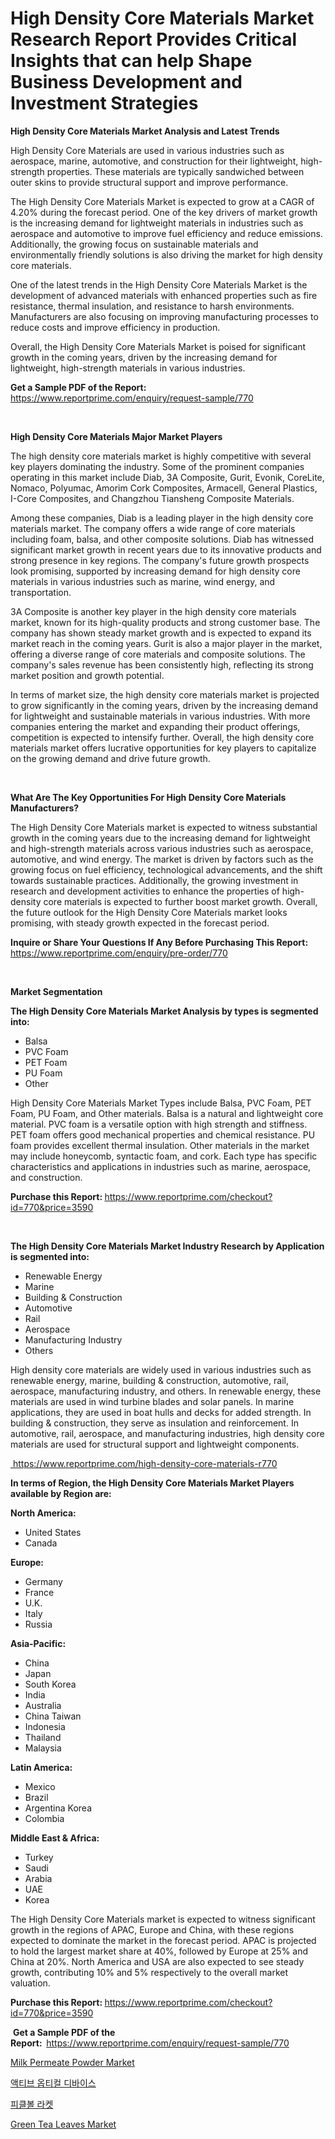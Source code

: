 <p><h1>High Density Core Materials Market Research Report Provides Critical Insights that can help Shape Business Development and Investment Strategies</h1></p><p><strong>High Density Core Materials Market Analysis and Latest Trends</strong></p>
<p><p>High Density Core Materials are used in various industries such as aerospace, marine, automotive, and construction for their lightweight, high-strength properties. These materials are typically sandwiched between outer skins to provide structural support and improve performance.</p><p>The High Density Core Materials Market is expected to grow at a CAGR of 4.20% during the forecast period. One of the key drivers of market growth is the increasing demand for lightweight materials in industries such as aerospace and automotive to improve fuel efficiency and reduce emissions. Additionally, the growing focus on sustainable materials and environmentally friendly solutions is also driving the market for high density core materials.</p><p>One of the latest trends in the High Density Core Materials Market is the development of advanced materials with enhanced properties such as fire resistance, thermal insulation, and resistance to harsh environments. Manufacturers are also focusing on improving manufacturing processes to reduce costs and improve efficiency in production.</p><p>Overall, the High Density Core Materials Market is poised for significant growth in the coming years, driven by the increasing demand for lightweight, high-strength materials in various industries.</p></p>
<p><strong>Get a Sample PDF of the Report:&nbsp;</strong> <a href="https://www.reportprime.com/enquiry/request-sample/770">https://www.reportprime.com/enquiry/request-sample/770</a></p>
<p>&nbsp;</p>
<p><strong>High Density Core Materials Major Market Players</strong></p>
<p><p>The high density core materials market is highly competitive with several key players dominating the industry. Some of the prominent companies operating in this market include Diab, 3A Composite, Gurit, Evonik, CoreLite, Nomaco, Polyumac, Amorim Cork Composites, Armacell, General Plastics, I-Core Composites, and Changzhou Tiansheng Composite Materials.</p><p>Among these companies, Diab is a leading player in the high density core materials market. The company offers a wide range of core materials including foam, balsa, and other composite solutions. Diab has witnessed significant market growth in recent years due to its innovative products and strong presence in key regions. The company's future growth prospects look promising, supported by increasing demand for high density core materials in various industries such as marine, wind energy, and transportation.</p><p>3A Composite is another key player in the high density core materials market, known for its high-quality products and strong customer base. The company has shown steady market growth and is expected to expand its market reach in the coming years. Gurit is also a major player in the market, offering a diverse range of core materials and composite solutions. The company's sales revenue has been consistently high, reflecting its strong market position and growth potential.</p><p>In terms of market size, the high density core materials market is projected to grow significantly in the coming years, driven by the increasing demand for lightweight and sustainable materials in various industries. With more companies entering the market and expanding their product offerings, competition is expected to intensify further. Overall, the high density core materials market offers lucrative opportunities for key players to capitalize on the growing demand and drive future growth.</p></p>
<p>&nbsp;</p>
<p><strong>What Are The Key Opportunities For High Density Core Materials Manufacturers?</strong></p>
<p><p>The High Density Core Materials market is expected to witness substantial growth in the coming years due to the increasing demand for lightweight and high-strength materials across various industries such as aerospace, automotive, and wind energy. The market is driven by factors such as the growing focus on fuel efficiency, technological advancements, and the shift towards sustainable practices. Additionally, the growing investment in research and development activities to enhance the properties of high-density core materials is expected to further boost market growth. Overall, the future outlook for the High Density Core Materials market looks promising, with steady growth expected in the forecast period.</p></p>
<p><strong>Inquire or Share Your Questions If Any Before Purchasing This Report:</strong> <a href="https://www.reportprime.com/enquiry/pre-order/770">https://www.reportprime.com/enquiry/pre-order/770</a></p>
<p>&nbsp;</p>
<p><strong>Market Segmentation</strong></p>
<p><strong>The High Density Core Materials Market Analysis by types is segmented into:</strong></p>
<p><ul><li>Balsa</li><li>PVC Foam</li><li>PET Foam</li><li>PU Foam</li><li>Other</li></ul></p>
<p><p>High Density Core Materials Market Types include Balsa, PVC Foam, PET Foam, PU Foam, and Other materials. Balsa is a natural and lightweight core material. PVC foam is a versatile option with high strength and stiffness. PET foam offers good mechanical properties and chemical resistance. PU foam provides excellent thermal insulation. Other materials in the market may include honeycomb, syntactic foam, and cork. Each type has specific characteristics and applications in industries such as marine, aerospace, and construction.</p></p>
<p><strong>Purchase this Report:&nbsp;</strong><a href="https://www.reportprime.com/checkout?id=770&price=3590">https://www.reportprime.com/checkout?id=770&price=3590</a></p>
<p>&nbsp;</p>
<p><strong>The High Density Core Materials Market Industry Research by Application is segmented into:</strong></p>
<p><ul><li>Renewable Energy</li><li>Marine</li><li>Building & Construction</li><li>Automotive</li><li>Rail</li><li>Aerospace</li><li>Manufacturing Industry</li><li>Others</li></ul></p>
<p><p>High density core materials are widely used in various industries such as renewable energy, marine, building & construction, automotive, rail, aerospace, manufacturing industry, and others. In renewable energy, these materials are used in wind turbine blades and solar panels. In marine applications, they are used in boat hulls and decks for added strength. In building & construction, they serve as insulation and reinforcement. In automotive, rail, aerospace, and manufacturing industries, high density core materials are used for structural support and lightweight components.</p></p>
<p><a href="https://www.reportprime.com/high-density-core-materials-r770">&nbsp;https://www.reportprime.com/high-density-core-materials-r770</a></p>
<p><strong>In terms of Region, the High Density Core Materials Market Players available by Region are:</strong></p>
<p>
    <p> <strong> North America: </strong>
        <ul>
            <li>United States</li>
            <li>Canada</li>
        </ul>
        </p> 
    <p> <strong> Europe: </strong>
        <ul>
            <li>Germany</li>
            <li>France</li>
            <li>U.K.</li>
            <li>Italy</li>
            <li>Russia</li>
        </ul>
        </p> 
    <p> <strong> Asia-Pacific: </strong>
        <ul>
            <li>China</li>
            <li>Japan</li>
            <li>South Korea</li>
            <li>India</li>
            <li>Australia</li>
            <li>China Taiwan</li>
            <li>Indonesia</li>
            <li>Thailand</li>
            <li>Malaysia</li>
        </ul>
        </p> 
    <p> <strong> Latin America: </strong>
        <ul>
            <li>Mexico</li>
            <li>Brazil</li>
            <li>Argentina Korea</li>
            <li>Colombia</li>
        </ul>
        </p> 
    <p> <strong> Middle East & Africa: </strong>
        <ul>
            <li>Turkey</li>
            <li>Saudi</li>
            <li>Arabia</li>
            <li>UAE</li>
            <li>Korea</li>
        </ul>
    </p>
    </p>
<p><p>The High Density Core Materials market is expected to witness significant growth in the regions of APAC, Europe and China, with these regions expected to dominate the market in the forecast period. APAC is projected to hold the largest market share at 40%, followed by Europe at 25% and China at 20%. North America and USA are also expected to see steady growth, contributing 10% and 5% respectively to the overall market valuation.</p></p>
<p><strong>Purchase this Report: </strong><a href="https://www.reportprime.com/checkout?id=770&price=3590">https://www.reportprime.com/checkout?id=770&price=3590</a></p>
<p>&nbsp;<strong>Get a Sample PDF of the Report:&nbsp;&nbsp;</strong><a href="https://www.reportprime.com/enquiry/request-sample/770">https://www.reportprime.com/enquiry/request-sample/770</a></p>
<p><strong></strong></p>
<p><p><a href="https://www.linkedin.com/pulse/milk-permeate-powder-market-share-evolution-growth-trends-aq41e">Milk Permeate Powder Market</a></p><p><a href="https://medium.com/@gustavorn8776/%ED%99%9C%EC%84%B1-%EA%B4%91%ED%95%99-%EC%9E%A5%EC%B9%98-%EC%8B%9C%EC%9E%A5-%EC%8B%9C%EC%9E%A5-cagr-%EC%8B%9C%EC%9E%A5-%EB%8F%99%ED%96%A5-%EB%B0%8F-%EC%84%B1%EC%9E%A5-%EC%A0%84%EB%9E%B5%EC%97%90-%EB%8C%80%ED%95%9C-%ED%86%B5%EC%B0%B0%EB%A0%A5-e6f95c1e0f10">액티브 옵티컬 디바이스</a></p><p><a href="https://medium.com/@goonfghyt6587/%ED%94%BC%ED%81%B4%EB%B3%BC-%EB%9D%BC%EC%BC%93-%EC%8B%9C%EC%9E%A5-%EA%B2%BD%EC%9F%81-%EB%B6%84%EC%84%9D-%EC%8B%9C%EC%9E%A5-%EB%8F%99%ED%96%A5-%EB%B0%8F-2031%EB%85%84%EA%B9%8C%EC%A7%80%EC%9D%98-%EC%98%88%EC%B8%A1-07bb38e0f83f">피클볼 라켓</a></p><p><a href="https://www.linkedin.com/pulse/green-tea-leaves-market-furnishes-information-share-trends-mlhge">Green Tea Leaves Market</a></p></p>